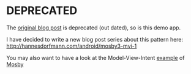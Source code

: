 # DEPRECATED
The [original blog post](http://hannesdorfmann.com/android/model-view-intent) is deprecated (out dated), so is this demo app.

I have decided to write a new blog post series about this pattern here:
http://hannesdorfmann.com/android/mosby3-mvi-1

You may also want to have a look at the Model-View-Intent [example](https://github.com/sockeqwe/mosby/tree/master/sample-mvi) of [Mosby](https://github.com/sockeqwe/mosby)
